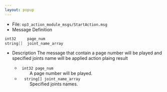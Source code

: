 ```yaml
---
layout: popup
---
```


- File: `op3_action_module_msgs/StartAction.msg`
- Message Definition
 ```c
 int32     page_num
 string[]  joint_name_array
 ```

- Description
The message that contain a page number will be played and specified joints name will be applied action plaing result  

    * ` int32 page_num`  
&emsp;&emsp; A page number will be played.  
    * `  string[] joint_name_array`  
&emsp;&emsp; Specified joints names.   
